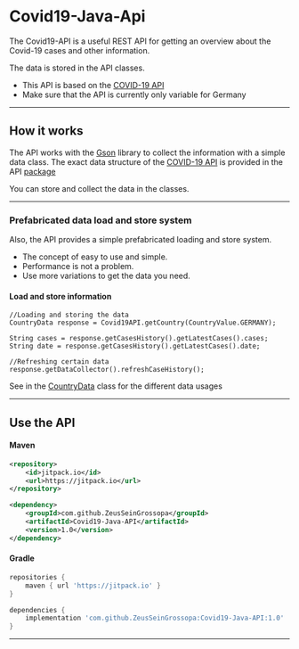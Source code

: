 # Covid19-Java-Api

The Covid19-API is a useful REST API for getting an overview about the Covid-19 cases and other information.

The data is stored in the API classes.

- This API is based on the [COVID-19 API](https://corona-zahlen.org)
- Make sure that the API is currently only variable for Germany

---

## How it works

The API works with the [Gson](https://github.com/google/gson) library to collect the information with a simple data
class. The exact data structure of the [COVID-19 API](https://corona-zahlen.org) is provided in the API [package](https://github.com/ZeusSeinGrossopa/Covid19-Java-API/tree/master/src/main/java/de/zeus/covid19/api)


You can store and collect the data in the classes.

---

### Prefabricated data load and store system 

Also, the API provides a simple prefabricated loading and store system. 
- The concept of easy to use and simple. 
- Performance is not a problem.
- Use more variations to get the data you need.

#### Load and store information

```
//Loading and storing the data 
CountryData response = Covid19API.getCountry(CountryValue.GERMANY);

String cases = response.getCasesHistory().getLatestCases().cases; 
String date = response.getCasesHistory().getLatestCases().date;

//Refreshing certain data
response.getDataCollector().refreshCaseHistory();
```

See in
the [CountryData](https://github.com/ZeusSeinGrossopa/Covid19-Java-API/blob/master/src/main/java/de/zeus/covid19/loading/CountryData.java)
class for the different data usages

---

## Use the API

#### Maven
```xml
<repository>
    <id>jitpack.io</id>
    <url>https://jitpack.io</url>
</repository>

<dependency>
    <groupId>com.github.ZeusSeinGrossopa</groupId>
    <artifactId>Covid19-Java-API</artifactId>
    <version>1.0</version>
</dependency>
```
#### Gradle
```gradle
repositories {
    maven { url 'https://jitpack.io' }
}

dependencies {
    implementation 'com.github.ZeusSeinGrossopa:Covid19-Java-API:1.0'
}
```
---